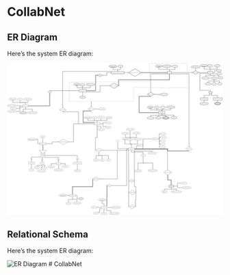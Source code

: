 # CollabNet
## ER Diagram

Here’s the system ER diagram:

![ER Diagram](./ER_diagram.svg)

## Relational Schema

Here’s the system ER diagram:

![ER Diagram](./Relational_Diagram_whitebg.svg)
#   C o l l a b N e t 
 
 
